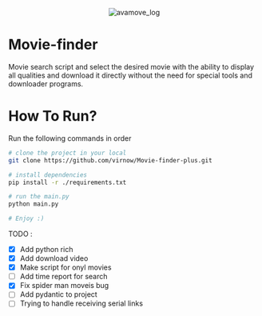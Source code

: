 <center>

![avamove_log](./readme/avamovie_logo.png)

</center>

# Movie-finder
Movie search script and select the desired movie with the ability to display all qualities and download it directly without the need for special tools and downloader programs.

# How To Run?
Run the following commands in order
```bash
# clone the project in your local
git clone https://github.com/virnow/Movie-finder-plus.git

# install dependencies
pip install -r ./requirements.txt

# run the main.py 
python main.py

# Enjoy :)
```




TODO :
- [X] Add python rich
- [X] Add download video
- [X] Make script for onyl movies
- [ ] Add time report for search
- [X] Fix spider man moveis bug
- [ ] Add pydantic to project
- [ ] Trying to handle receiving serial links
